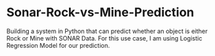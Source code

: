 # Sonar-Rock-vs-Mine-Prediction

Building a system in Python that can predict whether an object is either Rock or Mine with SONAR Data. For this use case, I am using Logistic Regression Model for our prediction.
